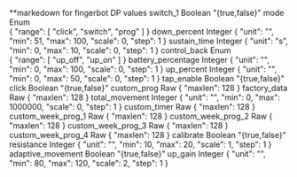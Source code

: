 **markedown for fingerbot DP values
switch_1	Boolean	
"{true,false}"
mode	Enum	
{
  "range": [
    "click",
    "switch",
    "prog"
  ]
}
down_percent	Integer	
{
  "unit": "",
  "min": 51,
  "max": 100,
  "scale": 0,
  "step": 1
}
sustain_time	Integer	
{
  "unit": "s",
  "min": 0,
  "max": 10,
  "scale": 0,
  "step": 1
}
control_back	Enum	
{
  "range": [
    "up_off",
    "up_on"
  ]
}
battery_percentage	Integer	
{
  "unit": "",
  "min": 0,
  "max": 100,
  "scale": 0,
  "step": 1
}
up_percent	Integer	
{
  "unit": "",
  "min": 0,
  "max": 50,
  "scale": 0,
  "step": 1
}
tap_enable	Boolean	
"{true,false}"
click	Boolean	
"{true,false}"
custom_prog	Raw	
{
  "maxlen": 128
}
factory_data	Raw	
{
  "maxlen": 128
}
total_movement	Integer	
{
  "unit": "",
  "min": 0,
  "max": 1000000,
  "scale": 0,
  "step": 1
}
custom_timer	Raw	
{
  "maxlen": 128
}
custom_week_prog_1	Raw	
{
  "maxlen": 128
}
custom_week_prog_2	Raw	
{
  "maxlen": 128
}
custom_week_prog_3	Raw	
{
  "maxlen": 128
}
custom_week_prog_4	Raw	
{
  "maxlen": 128
}
calibrate	Boolean	
"{true,false}"
resistance	Integer	
{
  "unit": "",
  "min": 10,
  "max": 20,
  "scale": 1,
  "step": 1
}
adaptive_movement	Boolean	
"{true,false}"
up_gain	Integer	
{
  "unit": "",
  "min": 80,
  "max": 120,
  "scale": 2,
  "step": 1
}